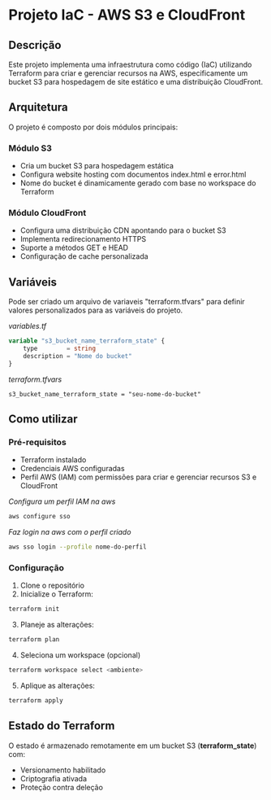 # Projeto IaC - AWS S3 e CloudFront

## Descrição

Este projeto implementa uma infraestrutura como código (IaC) utilizando Terraform para criar e gerenciar recursos na AWS, especificamente um bucket S3 para hospedagem de site estático e uma distribuição CloudFront.

## Arquitetura

O projeto é composto por dois módulos principais:

### Módulo S3

- Cria um bucket S3 para hospedagem estática
- Configura website hosting com documentos index.html e error.html
- Nome do bucket é dinamicamente gerado com base no workspace do Terraform

### Módulo CloudFront

- Configura uma distribuição CDN apontando para o bucket S3
- Implementa redirecionamento HTTPS
- Suporte a métodos GET e HEAD
- Configuração de cache personalizada

## Variáveis

Pode ser criado um arquivo de variaveis "terraform.tfvars" para definir valores personalizados para as variáveis do projeto.

_variables.tf_

```terraform
variable "s3_bucket_name_terraform_state" {
    type        = string
    description = "Nome do bucket"
}
```

_terraform.tfvars_

```
s3_bucket_name_terraform_state = "seu-nome-do-bucket"
```

## Como utilizar

### Pré-requisitos

- Terraform instalado
- Credenciais AWS configuradas
- Perfil AWS (IAM) com permissões para criar e gerenciar recursos S3 e CloudFront

_Configura um perfil IAM na aws_

```bash
aws configure sso
```

_Faz login na aws com o perfil criado_

```bash
aws sso login --profile nome-do-perfil
```

### Configuração

1. Clone o repositório
2. Inicialize o Terraform:

```sh
terraform init
```

3. Planeje as alterações:

```sh
terraform plan
```

4. Seleciona um workspace (opcional)

```sh
terraform workspace select <ambiente>
```

5. Aplique as alterações:

```sh
terraform apply
```

## Estado do Terraform

O estado é armazenado remotamente em um bucket S3 (**terraform_state**) com:

- Versionamento habilitado
- Criptografia ativada
- Proteção contra deleção
